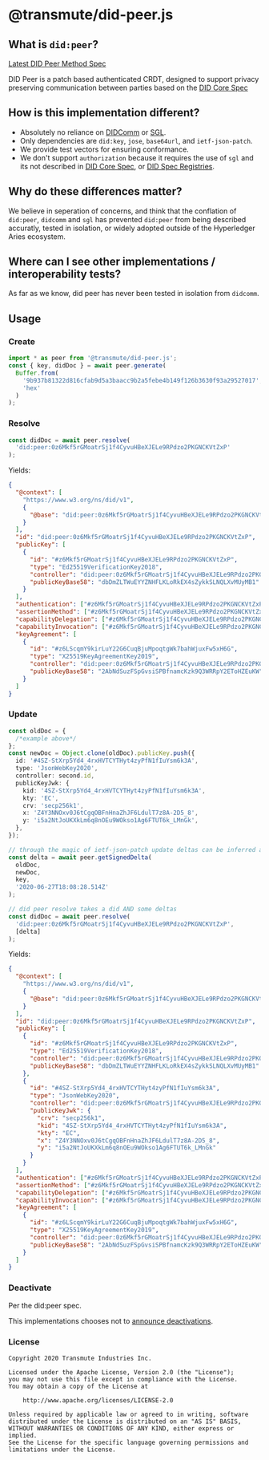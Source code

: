# @transmute/did-peer.js

## What is `did:peer`?

[Latest DID Peer Method Spec](https://dhh1128.github.io/peer-did-method-spec/index.html)

DID Peer is a patch based authenticated CRDT, designed to support privacy preserving communication between parties based on the [DID Core Spec](https://www.w3.org/TR/did-core/)

## How is this implementation different?

- Absolutely no reliance on [DIDComm](https://github.com/decentralized-identity/didcomm-messaging) or [SGL](https://github.com/evernym/sgl).
- Only dependencies are `did:key`, `jose`, `base64url`, and `ietf-json-patch`.
- We provide test vectors for ensuring conformance.
- We don't support `authorization` because it requires the use of `sgl` and its not described in [DID Core Spec](https://www.w3.org/TR/did-core/), or [DID Spec Registries](https://www.w3.org/TR/did-spec-registries/).

## Why do these differences matter?

We believe in seperation of concerns, and think that the conflation of `did:peer`, `didcomm` and `sgl` has prevented `did:peer` from being described accuratly, tested in isolation, or widely adopted outside of the Hyperledger Aries ecosystem.

## Where can I see other implementations / interoperability tests?

As far as we know, did peer has never been tested in isolation from `didcomm`.

## Usage

### Create

```ts
import * as peer from '@transmute/did-peer.js';
const { key, didDoc } = await peer.generate(
  Buffer.from(
    '9b937b81322d816cfab9d5a3baacc9b2a5febe4b149f126b3630f93a29527017',
    'hex'
  )
);
```

### Resolve

```ts
const didDoc = await peer.resolve(
  'did:peer:0z6Mkf5rGMoatrSj1f4CyvuHBeXJELe9RPdzo2PKGNCKVtZxP'
);
```

Yields:

```json
{
  "@context": [
    "https://www.w3.org/ns/did/v1",
    {
      "@base": "did:peer:0z6Mkf5rGMoatrSj1f4CyvuHBeXJELe9RPdzo2PKGNCKVtZxP"
    }
  ],
  "id": "did:peer:0z6Mkf5rGMoatrSj1f4CyvuHBeXJELe9RPdzo2PKGNCKVtZxP",
  "publicKey": [
    {
      "id": "#z6Mkf5rGMoatrSj1f4CyvuHBeXJELe9RPdzo2PKGNCKVtZxP",
      "type": "Ed25519VerificationKey2018",
      "controller": "did:peer:0z6Mkf5rGMoatrSj1f4CyvuHBeXJELe9RPdzo2PKGNCKVtZxP",
      "publicKeyBase58": "dbDmZLTWuEYYZNHFLKLoRkEX4sZykkSLNQLXvMUyMB1"
    }
  ],
  "authentication": ["#z6Mkf5rGMoatrSj1f4CyvuHBeXJELe9RPdzo2PKGNCKVtZxP"],
  "assertionMethod": ["#z6Mkf5rGMoatrSj1f4CyvuHBeXJELe9RPdzo2PKGNCKVtZxP"],
  "capabilityDelegation": ["#z6Mkf5rGMoatrSj1f4CyvuHBeXJELe9RPdzo2PKGNCKVtZxP"],
  "capabilityInvocation": ["#z6Mkf5rGMoatrSj1f4CyvuHBeXJELe9RPdzo2PKGNCKVtZxP"],
  "keyAgreement": [
    {
      "id": "#z6LScqmY9kirLuY22G6CuqBjuMpoqtgWk7bahWjuxFw5xH6G",
      "type": "X25519KeyAgreementKey2019",
      "controller": "did:peer:0z6Mkf5rGMoatrSj1f4CyvuHBeXJELe9RPdzo2PKGNCKVtZxP",
      "publicKeyBase58": "2AbNdSuzFSpGvsiSPBfnamcKzk9Q3WRRpY2EToHZEuKW"
    }
  ]
}
```

### Update

```ts
const oldDoc = {
  /*example above*/
};
const newDoc = Object.clone(oldDoc).publicKey.push({
  id: '#4SZ-StXrp5Yd4_4rxHVTCYTHyt4zyPfN1fIuYsm6k3A',
  type: 'JsonWebKey2020',
  controller: second.id,
  publicKeyJwk: {
    kid: '4SZ-StXrp5Yd4_4rxHVTCYTHyt4zyPfN1fIuYsm6k3A',
    kty: 'EC',
    crv: 'secp256k1',
    x: 'Z4Y3NNOxv0J6tCgqOBFnHnaZhJF6LdulT7z8A-2D5_8',
    y: 'i5a2NtJoUKXkLm6q8nOEu9WOkso1Ag6FTUT6k_LMnGk',
  },
});

// through the magic of ietf-json-patch update deltas can be inferred and signed!
const delta = await peer.getSignedDelta(
  oldDoc,
  newDoc,
  key,
  '2020-06-27T18:08:28.514Z'
);

// did peer resolve takes a did AND some deltas
const didDoc = await peer.resolve(
  'did:peer:0z6Mkf5rGMoatrSj1f4CyvuHBeXJELe9RPdzo2PKGNCKVtZxP',
  [delta]
);
```

Yields:

```json
{
  "@context": [
    "https://www.w3.org/ns/did/v1",
    {
      "@base": "did:peer:0z6Mkf5rGMoatrSj1f4CyvuHBeXJELe9RPdzo2PKGNCKVtZxP"
    }
  ],
  "id": "did:peer:0z6Mkf5rGMoatrSj1f4CyvuHBeXJELe9RPdzo2PKGNCKVtZxP",
  "publicKey": [
    {
      "id": "#z6Mkf5rGMoatrSj1f4CyvuHBeXJELe9RPdzo2PKGNCKVtZxP",
      "type": "Ed25519VerificationKey2018",
      "controller": "did:peer:0z6Mkf5rGMoatrSj1f4CyvuHBeXJELe9RPdzo2PKGNCKVtZxP",
      "publicKeyBase58": "dbDmZLTWuEYYZNHFLKLoRkEX4sZykkSLNQLXvMUyMB1"
    },
    {
      "id": "#4SZ-StXrp5Yd4_4rxHVTCYTHyt4zyPfN1fIuYsm6k3A",
      "type": "JsonWebKey2020",
      "controller": "did:peer:0z6Mkf5rGMoatrSj1f4CyvuHBeXJELe9RPdzo2PKGNCKVtZxP",
      "publicKeyJwk": {
        "crv": "secp256k1",
        "kid": "4SZ-StXrp5Yd4_4rxHVTCYTHyt4zyPfN1fIuYsm6k3A",
        "kty": "EC",
        "x": "Z4Y3NNOxv0J6tCgqOBFnHnaZhJF6LdulT7z8A-2D5_8",
        "y": "i5a2NtJoUKXkLm6q8nOEu9WOkso1Ag6FTUT6k_LMnGk"
      }
    }
  ],
  "authentication": ["#z6Mkf5rGMoatrSj1f4CyvuHBeXJELe9RPdzo2PKGNCKVtZxP"],
  "assertionMethod": ["#z6Mkf5rGMoatrSj1f4CyvuHBeXJELe9RPdzo2PKGNCKVtZxP"],
  "capabilityDelegation": ["#z6Mkf5rGMoatrSj1f4CyvuHBeXJELe9RPdzo2PKGNCKVtZxP"],
  "capabilityInvocation": ["#z6Mkf5rGMoatrSj1f4CyvuHBeXJELe9RPdzo2PKGNCKVtZxP"],
  "keyAgreement": [
    {
      "id": "#z6LScqmY9kirLuY22G6CuqBjuMpoqtgWk7bahWjuxFw5xH6G",
      "type": "X25519KeyAgreementKey2019",
      "controller": "did:peer:0z6Mkf5rGMoatrSj1f4CyvuHBeXJELe9RPdzo2PKGNCKVtZxP",
      "publicKeyBase58": "2AbNdSuzFSpGvsiSPBfnamcKzk9Q3WRRpY2EToHZEuKW"
    }
  ]
}
```

### Deactivate

Per the did:peer spec.

This implementations chooses not to [announce deactivations](https://dhh1128.github.io/peer-did-method-spec/index.html#deactivate).


### License

```
Copyright 2020 Transmute Industries Inc.

Licensed under the Apache License, Version 2.0 (the "License");
you may not use this file except in compliance with the License.
You may obtain a copy of the License at

    http://www.apache.org/licenses/LICENSE-2.0

Unless required by applicable law or agreed to in writing, software
distributed under the License is distributed on an "AS IS" BASIS,
WITHOUT WARRANTIES OR CONDITIONS OF ANY KIND, either express or implied.
See the License for the specific language governing permissions and
limitations under the License.
```